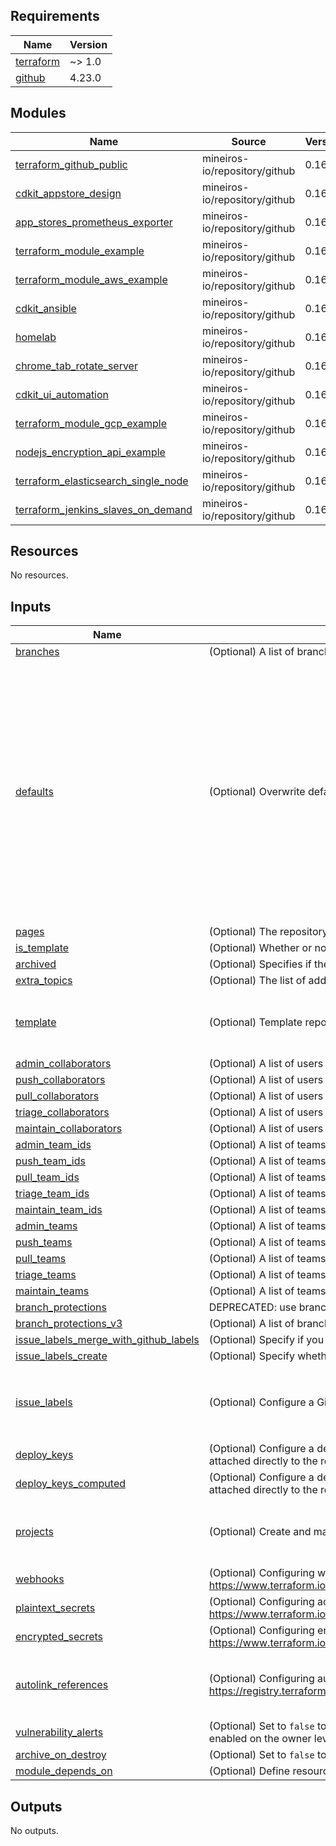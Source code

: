 <!-- BEGIN_TF_DOCS -->
## Requirements

| Name | Version |
|------|---------|
| <a name="requirement_terraform"></a> [terraform](#requirement\_terraform) | ~> 1.0 |
| <a name="requirement_github"></a> [github](#requirement\_github) | 4.23.0 |

## Modules

| Name | Source | Version |
|------|--------|---------|
| <a name="module_terraform_github_public"></a> [terraform\_github\_public](#module\_terraform\_github\_public) | mineiros-io/repository/github | 0.16.0 |
| <a name="module_cdkit_appstore_design"></a> [cdkit\_appstore\_design](#module\_cdkit\_appstore\_design) | mineiros-io/repository/github | 0.16.0 |
| <a name="module_app_stores_prometheus_exporter"></a> [app\_stores\_prometheus\_exporter](#module\_app\_stores\_prometheus\_exporter) | mineiros-io/repository/github | 0.16.0 |
| <a name="module_terraform_module_example"></a> [terraform\_module\_example](#module\_terraform\_module\_example) | mineiros-io/repository/github | 0.16.0 |
| <a name="module_terraform_module_aws_example"></a> [terraform\_module\_aws\_example](#module\_terraform\_module\_aws\_example) | mineiros-io/repository/github | 0.16.0 |
| <a name="module_cdkit_ansible"></a> [cdkit\_ansible](#module\_cdkit\_ansible) | mineiros-io/repository/github | 0.16.0 |
| <a name="module_homelab"></a> [homelab](#module\_homelab) | mineiros-io/repository/github | 0.16.0 |
| <a name="module_chrome_tab_rotate_server"></a> [chrome\_tab\_rotate\_server](#module\_chrome\_tab\_rotate\_server) | mineiros-io/repository/github | 0.16.0 |
| <a name="module_cdkit_ui_automation"></a> [cdkit\_ui\_automation](#module\_cdkit\_ui\_automation) | mineiros-io/repository/github | 0.16.0 |
| <a name="module_terraform_module_gcp_example"></a> [terraform\_module\_gcp\_example](#module\_terraform\_module\_gcp\_example) | mineiros-io/repository/github | 0.16.0 |
| <a name="module_nodejs_encryption_api_example"></a> [nodejs\_encryption\_api\_example](#module\_nodejs\_encryption\_api\_example) | mineiros-io/repository/github | 0.16.0 |
| <a name="module_terraform_elasticsearch_single_node"></a> [terraform\_elasticsearch\_single\_node](#module\_terraform\_elasticsearch\_single\_node) | mineiros-io/repository/github | 0.16.0 |
| <a name="module_terraform_jenkins_slaves_on_demand"></a> [terraform\_jenkins\_slaves\_on\_demand](#module\_terraform\_jenkins\_slaves\_on\_demand) | mineiros-io/repository/github | 0.16.0 |

## Resources

No resources.

## Inputs

| Name | Description | Type | Default | Required |
|------|-------------|------|---------|:--------:|
| <a name="input_branches"></a> [branches](#input\_branches) | (Optional) A list of branches to be created in this repository. | `any` | `[]` | no |
| <a name="input_defaults"></a> [defaults](#input\_defaults) | (Optional) Overwrite defaults for various repository settings | `any` | <pre>{<br>  "allow_auto_merge": false,<br>  "allow_merge_commit": true,<br>  "allow_rebase_merge": true,<br>  "allow_squash_merge": true,<br>  "auto_init": true,<br>  "default_branch": "main",<br>  "delete_branch_on_merge": true,<br>  "gitignore_template": "terraform",<br>  "has_downloads": false,<br>  "has_issues": true,<br>  "has_projects": false,<br>  "has_wiki": false,<br>  "homepage_url": "https://timoa.com",<br>  "license_template": "mit",<br>  "topics": [<br>    "terraform"<br>  ],<br>  "visibility": "public"<br>}</pre> | no |
| <a name="input_pages"></a> [pages](#input\_pages) | (Optional) The repository's GitHub Pages configuration. (Default: {}) | `any` | `null` | no |
| <a name="input_is_template"></a> [is\_template](#input\_is\_template) | (Optional) Whether or not to tell GitHub that this is a template repository. ( Default: false) | `bool` | `false` | no |
| <a name="input_archived"></a> [archived](#input\_archived) | (Optional) Specifies if the repository should be archived. (Default: false) | `bool` | `false` | no |
| <a name="input_extra_topics"></a> [extra\_topics](#input\_extra\_topics) | (Optional) The list of additional topics of the repository. (Default: []) | `list(string)` | `[]` | no |
| <a name="input_template"></a> [template](#input\_template) | (Optional) Template repository to use. (Default: {}) | <pre>object({<br>    owner      = string<br>    repository = string<br>  })</pre> | `null` | no |
| <a name="input_admin_collaborators"></a> [admin\_collaborators](#input\_admin\_collaborators) | (Optional) A list of users to add as collaborators granting them admin (full) permission. | `list(string)` | `[]` | no |
| <a name="input_push_collaborators"></a> [push\_collaborators](#input\_push\_collaborators) | (Optional) A list of users to add as collaborators granting them push (read-write) permission. | `list(string)` | `[]` | no |
| <a name="input_pull_collaborators"></a> [pull\_collaborators](#input\_pull\_collaborators) | (Optional) A list of users to add as collaborators granting them pull (read-only) permission. | `list(string)` | `[]` | no |
| <a name="input_triage_collaborators"></a> [triage\_collaborators](#input\_triage\_collaborators) | (Optional) A list of users to add as collaborators granting them triage permission. | `list(string)` | `[]` | no |
| <a name="input_maintain_collaborators"></a> [maintain\_collaborators](#input\_maintain\_collaborators) | (Optional) A list of users to add as collaborators granting them maintain permission. | `list(string)` | `[]` | no |
| <a name="input_admin_team_ids"></a> [admin\_team\_ids](#input\_admin\_team\_ids) | (Optional) A list of teams (by id) to grant admin (full) permission to. | `list(string)` | `[]` | no |
| <a name="input_push_team_ids"></a> [push\_team\_ids](#input\_push\_team\_ids) | (Optional) A list of teams (by id) to grant push (read-write) permission to. | `list(string)` | `[]` | no |
| <a name="input_pull_team_ids"></a> [pull\_team\_ids](#input\_pull\_team\_ids) | (Optional) A list of teams (by id) to grant pull (read-only) permission to. | `list(string)` | `[]` | no |
| <a name="input_triage_team_ids"></a> [triage\_team\_ids](#input\_triage\_team\_ids) | (Optional) A list of teams (by id) to grant triage permission to. | `list(string)` | `[]` | no |
| <a name="input_maintain_team_ids"></a> [maintain\_team\_ids](#input\_maintain\_team\_ids) | (Optional) A list of teams (by id) to grant maintain permission to. | `list(string)` | `[]` | no |
| <a name="input_admin_teams"></a> [admin\_teams](#input\_admin\_teams) | (Optional) A list of teams (by name/slug) to grant admin (full) permission to. | `list(string)` | `[]` | no |
| <a name="input_push_teams"></a> [push\_teams](#input\_push\_teams) | (Optional) A list of teams (by name/slug) to grant push (read-write) permission to. | `list(string)` | `[]` | no |
| <a name="input_pull_teams"></a> [pull\_teams](#input\_pull\_teams) | (Optional) A list of teams (by name/slug) to grant pull (read-only) permission to. | `list(string)` | `[]` | no |
| <a name="input_triage_teams"></a> [triage\_teams](#input\_triage\_teams) | (Optional) A list of teams (by name/slug) to grant triage permission to. | `list(string)` | `[]` | no |
| <a name="input_maintain_teams"></a> [maintain\_teams](#input\_maintain\_teams) | (Optional) A list of teams (by name/slug) to grant maintain permission to. | `list(string)` | `[]` | no |
| <a name="input_branch_protections"></a> [branch\_protections](#input\_branch\_protections) | DEPRECATED: use branch\_protections\_v3 instead. Default is []. | `any` | `null` | no |
| <a name="input_branch_protections_v3"></a> [branch\_protections\_v3](#input\_branch\_protections\_v3) | (Optional) A list of branch protections to apply to the repository. Default is [] unless branch\_protections is set. | `any` | `null` | no |
| <a name="input_issue_labels_merge_with_github_labels"></a> [issue\_labels\_merge\_with\_github\_labels](#input\_issue\_labels\_merge\_with\_github\_labels) | (Optional) Specify if you want to merge and control githubs default set of issue labels. | `bool` | `null` | no |
| <a name="input_issue_labels_create"></a> [issue\_labels\_create](#input\_issue\_labels\_create) | (Optional) Specify whether you want to force or suppress the creation of issues labels. | `bool` | `null` | no |
| <a name="input_issue_labels"></a> [issue\_labels](#input\_issue\_labels) | (Optional) Configure a GitHub issue label resource. | <pre>list(object({<br>    name        = string<br>    description = string<br>    color       = string<br>  }))</pre> | `[]` | no |
| <a name="input_deploy_keys"></a> [deploy\_keys](#input\_deploy\_keys) | (Optional) Configure a deploy key ( SSH key ) that grants access to a single GitHub repository. This key is attached directly to the repository instead of to a personal user account. | `any` | `[]` | no |
| <a name="input_deploy_keys_computed"></a> [deploy\_keys\_computed](#input\_deploy\_keys\_computed) | (Optional) Configure a deploy key ( SSH key ) that grants access to a single GitHub repository. This key is attached directly to the repository instead of to a personal user account. | `any` | `[]` | no |
| <a name="input_projects"></a> [projects](#input\_projects) | (Optional) Create and manage projects for GitHub repository. | <pre>list(object({<br>    name = string<br>    body = string<br>  }))</pre> | `[]` | no |
| <a name="input_webhooks"></a> [webhooks](#input\_webhooks) | (Optional) Configuring webhooks. For details please check: https://www.terraform.io/docs/providers/github/r/repository_webhook.html | `any` | `[]` | no |
| <a name="input_plaintext_secrets"></a> [plaintext\_secrets](#input\_plaintext\_secrets) | (Optional) Configuring actions secrets. For details please check: https://www.terraform.io/docs/providers/github/r/actions_secret | `map(string)` | `{}` | no |
| <a name="input_encrypted_secrets"></a> [encrypted\_secrets](#input\_encrypted\_secrets) | (Optional) Configuring encrypted actions secrets. For details please check: https://www.terraform.io/docs/providers/github/r/actions_secret | `map(string)` | `{}` | no |
| <a name="input_autolink_references"></a> [autolink\_references](#input\_autolink\_references) | (Optional) Configuring autolink references. For details please check: https://registry.terraform.io/providers/integrations/github/latest/docs/resources/repository_autolink_reference | <pre>list(object({<br>    key_prefix          = string<br>    target_url_template = string<br>  }))</pre> | `[]` | no |
| <a name="input_vulnerability_alerts"></a> [vulnerability\_alerts](#input\_vulnerability\_alerts) | (Optional) Set to `false` to disable security alerts for vulnerable dependencies. Enabling requires alerts to be enabled on the owner level. | `bool` | `true` | no |
| <a name="input_archive_on_destroy"></a> [archive\_on\_destroy](#input\_archive\_on\_destroy) | (Optional) Set to `false` to not archive the repository instead of deleting on destroy. | `string` | `true` | no |
| <a name="input_module_depends_on"></a> [module\_depends\_on](#input\_module\_depends\_on) | (Optional) Define resources this module indirectly depends\_on. | `any` | `[]` | no |

## Outputs

No outputs.
<!-- END_TF_DOCS -->